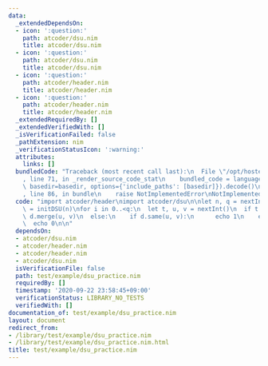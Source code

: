 ```yaml
---
data:
  _extendedDependsOn:
  - icon: ':question:'
    path: atcoder/dsu.nim
    title: atcoder/dsu.nim
  - icon: ':question:'
    path: atcoder/dsu.nim
    title: atcoder/dsu.nim
  - icon: ':question:'
    path: atcoder/header.nim
    title: atcoder/header.nim
  - icon: ':question:'
    path: atcoder/header.nim
    title: atcoder/header.nim
  _extendedRequiredBy: []
  _extendedVerifiedWith: []
  _isVerificationFailed: false
  _pathExtension: nim
  _verificationStatusIcon: ':warning:'
  attributes:
    links: []
  bundledCode: "Traceback (most recent call last):\n  File \"/opt/hostedtoolcache/Python/3.9.6/x64/lib/python3.9/site-packages/onlinejudge_verify/documentation/build.py\"\
    , line 71, in _render_source_code_stat\n    bundled_code = language.bundle(stat.path,\
    \ basedir=basedir, options={'include_paths': [basedir]}).decode()\n  File \"/opt/hostedtoolcache/Python/3.9.6/x64/lib/python3.9/site-packages/onlinejudge_verify/languages/nim.py\"\
    , line 86, in bundle\n    raise NotImplementedError\nNotImplementedError\n"
  code: "import atcoder/header\nimport atcoder/dsu\n\nlet n, q = nextInt()\nvar d\
    \ = initDSU(n)\nfor i in 0..<q:\n  let t, u, v = nextInt()\n  if t == 0:\n   \
    \ d.merge(u, v)\n  else:\n    if d.same(u, v):\n      echo 1\n    else:\n    \
    \  echo 0\n\n"
  dependsOn:
  - atcoder/dsu.nim
  - atcoder/header.nim
  - atcoder/header.nim
  - atcoder/dsu.nim
  isVerificationFile: false
  path: test/example/dsu_practice.nim
  requiredBy: []
  timestamp: '2020-09-22 23:58:45+09:00'
  verificationStatus: LIBRARY_NO_TESTS
  verifiedWith: []
documentation_of: test/example/dsu_practice.nim
layout: document
redirect_from:
- /library/test/example/dsu_practice.nim
- /library/test/example/dsu_practice.nim.html
title: test/example/dsu_practice.nim
---
```

